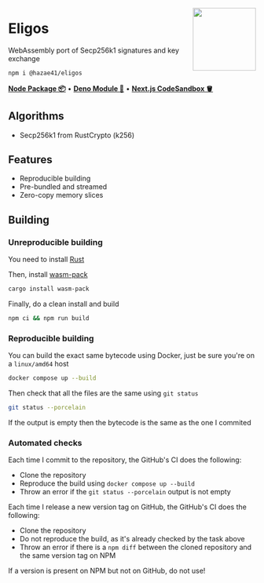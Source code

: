 <div>
  <img align="right" width="128" src="https://user-images.githubusercontent.com/4405263/266082854-61138601-3705-4ff5-b1ea-cf3dae5dbb25.png"/>
  <p></p>
</div>

# Eligos

WebAssembly port of Secp256k1 signatures and key exchange

```bash
npm i @hazae41/eligos
```

[**Node Package 📦**](https://www.npmjs.com/package/@hazae41/eligos) • [**Deno Module 🦖**](https://deno.land/x/eligos) • [**Next.js CodeSandbox 🪣**](https://codesandbox.io/p/github/hazae41/eligos-example-next)

## Algorithms
- Secp256k1 from RustCrypto (k256)

## Features
- Reproducible building
- Pre-bundled and streamed
- Zero-copy memory slices

## Building

### Unreproducible building

You need to install [Rust](https://www.rust-lang.org/tools/install)

Then, install [wasm-pack](https://github.com/rustwasm/wasm-pack)

```bash
cargo install wasm-pack
```

Finally, do a clean install and build

```bash
npm ci && npm run build
```

### Reproducible building

You can build the exact same bytecode using Docker, just be sure you're on a `linux/amd64` host

```bash
docker compose up --build
```

Then check that all the files are the same using `git status`

```bash
git status --porcelain
```

If the output is empty then the bytecode is the same as the one I commited

### Automated checks

Each time I commit to the repository, the GitHub's CI does the following:
- Clone the repository
- Reproduce the build using `docker compose up --build`
- Throw an error if the `git status --porcelain` output is not empty

Each time I release a new version tag on GitHub, the GitHub's CI does the following:
- Clone the repository
- Do not reproduce the build, as it's already checked by the task above
- Throw an error if there is a `npm diff` between the cloned repository and the same version tag on NPM

If a version is present on NPM but not on GitHub, do not use!
